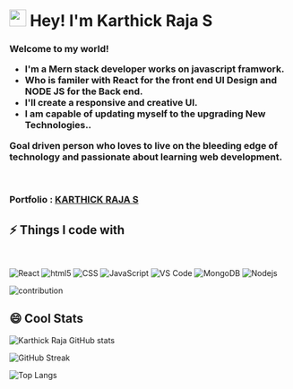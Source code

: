 <h1><img src="https://emojis.slackmojis.com/emojis/images/1531849430/4246/blob-sunglasses.gif?1531849430" width="30"/> Hey! I'm Karthick Raja S</h1>

<h3>Welcome to my world! 
</br>
<ul>
  <li>I'm a Mern stack developer works on javascript framwork.</li>
  <li>Who is familer with React for the front end UI Design and NODE JS for the Back end.</li>
  <li>I'll create a responsive and creative UI.</li>
  <li>I am capable of updating myself to the upgrading New Technologies.. </li>
</ul> 
Goal driven person who loves to live on the bleeding edge of technology and passionate about learning web development.</h3>
<br/>
<h3>Portfolio : <a href="https://karthick-raja-portfolio.netlify.app" target="_blank">KARTHICK RAJA S</a></h3> 

## ⚡ Things I code with
<br/>
<p>
  <img alt="React" src="https://img.shields.io/badge/-React-45b8d8?style=flat-square&logo=react&logoColor=white" />
  <img alt="html5" src="https://img.shields.io/badge/-HTML5-E34F26?style=flat-square&logo=html5&logoColor=white" />
  <img alt="CSS" src="https://img.shields.io/badge/-CSS-764ABC?style=flat-square&logo=CSS3&logoColor=white" />
  <img alt="JavaScript" src="https://img.shields.io/badge/-JavaScript-B7178C?style=flat-square&logo=JavaScript&logoColor=white" />
  <img alt="VS Code" src="https://img.shields.io/badge/-VS_Code-007ACC?style=flat-square&logo=visual-studio-code&logoColor=white" /> 
  <img alt="MongoDB" src="https://img.shields.io/badge/-MongoDB-13aa52?style=flat-square&logo=mongodb&logoColor=white" />
  <img alt="Nodejs" src="https://img.shields.io/badge/-Nodejs-43853d?style=flat-square&logo=Node.js&logoColor=white" />
</p>

<img alt="contribution" src="https://github.com/ragavkumarv/ragavkumarv/blob/output/github-contribution-grid-snake.svg" />

## 😄 Cool Stats

![Karthick Raja GitHub stats](https://github-readme-stats.vercel.app/api?username=S-Karthick-Raja&show_icons=true&theme=radical)

![GitHub Streak](https://github-readme-streak-stats.herokuapp.com/?user=S-Karthick-Raja&theme=radical)

![Top Langs](https://github-readme-stats.vercel.app/api/top-langs/?username=S-Karthick-Raja&layout=compact&theme=radical&langs_count=4)
